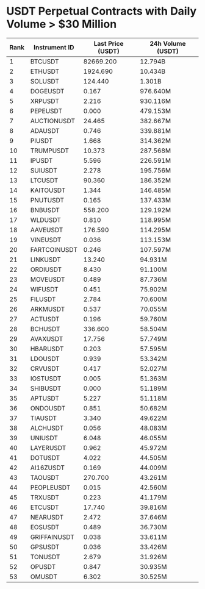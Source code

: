 # USDT Perpetual Contracts with Daily Volume > $30 Million

| Rank | Instrument ID | Last Price (USDT) | 24h Volume (USDT) |
|------|---------------|-------------------|-------------------|
| 1 | BTCUSDT | 82669.200 | 12.794B |
| 2 | ETHUSDT | 1924.690 | 10.434B |
| 3 | SOLUSDT | 124.440 | 1.301B |
| 4 | DOGEUSDT | 0.167 | 976.640M |
| 5 | XRPUSDT | 2.216 | 930.116M |
| 6 | PEPEUSDT | 0.000 | 479.153M |
| 7 | AUCTIONUSDT | 24.465 | 382.667M |
| 8 | ADAUSDT | 0.746 | 339.881M |
| 9 | PIUSDT | 1.668 | 314.362M |
| 10 | TRUMPUSDT | 10.373 | 287.568M |
| 11 | IPUSDT | 5.596 | 226.591M |
| 12 | SUIUSDT | 2.278 | 195.756M |
| 13 | LTCUSDT | 90.360 | 186.352M |
| 14 | KAITOUSDT | 1.344 | 146.485M |
| 15 | PNUTUSDT | 0.165 | 137.433M |
| 16 | BNBUSDT | 558.200 | 129.192M |
| 17 | WLDUSDT | 0.810 | 118.995M |
| 18 | AAVEUSDT | 176.590 | 114.295M |
| 19 | VINEUSDT | 0.036 | 113.153M |
| 20 | FARTCOINUSDT | 0.246 | 107.597M |
| 21 | LINKUSDT | 13.240 | 94.931M |
| 22 | ORDIUSDT | 8.430 | 91.100M |
| 23 | MOVEUSDT | 0.489 | 87.736M |
| 24 | WIFUSDT | 0.451 | 75.902M |
| 25 | FILUSDT | 2.784 | 70.600M |
| 26 | ARKMUSDT | 0.537 | 70.055M |
| 27 | ACTUSDT | 0.196 | 59.760M |
| 28 | BCHUSDT | 336.600 | 58.504M |
| 29 | AVAXUSDT | 17.756 | 57.749M |
| 30 | HBARUSDT | 0.203 | 57.595M |
| 31 | LDOUSDT | 0.939 | 53.342M |
| 32 | CRVUSDT | 0.417 | 52.027M |
| 33 | IOSTUSDT | 0.005 | 51.363M |
| 34 | SHIBUSDT | 0.000 | 51.189M |
| 35 | APTUSDT | 5.227 | 51.118M |
| 36 | ONDOUSDT | 0.851 | 50.682M |
| 37 | TIAUSDT | 3.340 | 49.622M |
| 38 | ALCHUSDT | 0.056 | 48.083M |
| 39 | UNIUSDT | 6.048 | 46.055M |
| 40 | LAYERUSDT | 0.962 | 45.972M |
| 41 | DOTUSDT | 4.022 | 44.505M |
| 42 | AI16ZUSDT | 0.169 | 44.009M |
| 43 | TAOUSDT | 270.700 | 43.261M |
| 44 | PEOPLEUSDT | 0.015 | 42.560M |
| 45 | TRXUSDT | 0.223 | 41.179M |
| 46 | ETCUSDT | 17.740 | 39.816M |
| 47 | NEARUSDT | 2.472 | 37.646M |
| 48 | EOSUSDT | 0.489 | 36.730M |
| 49 | GRIFFAINUSDT | 0.038 | 33.611M |
| 50 | GPSUSDT | 0.036 | 33.426M |
| 51 | TONUSDT | 2.679 | 31.926M |
| 52 | OPUSDT | 0.847 | 30.935M |
| 53 | OMUSDT | 6.302 | 30.525M |
